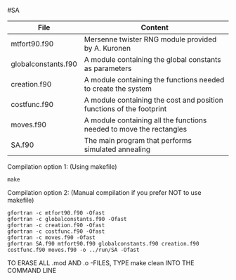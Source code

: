 #SA

| File                    | Content                                                                 |
| ----------------------- | ------------------------------------------------------------------------|
| mtfort90.f90            | Mersenne twister RNG module provided by A. Kuronen                      |
| globalconstants.f90     | A module containing the global constants as parameters                  |
| creation.f90            | A module containing the functions needed to create the system           |
| costfunc.f90            | A module containing the cost and position functions of the footprint    |
| moves.f90               | A module containing all the functions needed to move the rectangles     |
| SA.f90                  | The main program that performs simulated annealing                      |

Compilation option 1: (Using makefile)
```
make
```

Compilation option 2: (Manual compilation if you prefer NOT to use makefile)
```
gfortran -c mtfort90.f90 -Ofast
gfortran -c globalconstants.f90 -Ofast
gfortran -c creation.f90 -Ofast
gfortran -c costfunc.f90 -Ofast
gfortran -c moves.f90 -Ofast
gfortran SA.f90 mtfort90.f90 globalconstants.f90 creation.f90 costfunc.f90 moves.f90 -o ../run/SA -Ofast
```

TO ERASE ALL .mod AND .o -FILES, TYPE make clean INTO THE COMMAND LINE